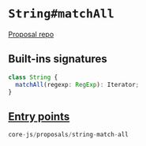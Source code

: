 # `String#matchAll`
[Proposal repo](https://github.com/tc39/proposal-string-matchall)

## Built-ins signatures
```ts
class String {
  matchAll(regexp: RegExp): Iterator;
}
```

## [Entry points]({docs-version}/docs/usage#h-entry-points)
```ts
core-js/proposals/string-match-all
```
